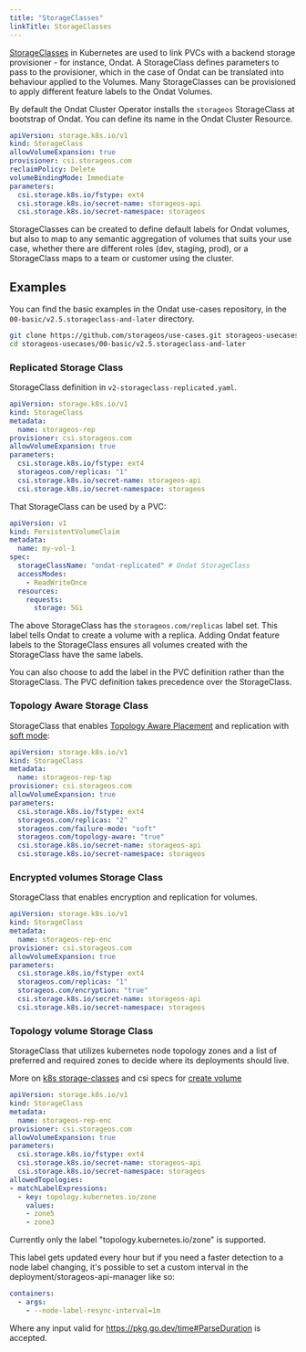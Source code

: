 ```yaml
---
title: "StorageClasses"
linkTitle: StorageClasses
---
```


[StorageClasses](https://kubernetes.io/docs/concepts/storage/storage-classes/)
in Kubernetes are used to link PVCs with a backend storage provisioner - for
instance, Ondat. A StorageClass defines parameters to pass to the
provisioner, which in the case of Ondat can be translated into behaviour
applied to the Volumes. Many StorageClasses can be provisioned to apply
different feature labels to the Ondat Volumes.

By default the Ondat Cluster Operator installs the `storageos` StorageClass at
bootstrap of Ondat. You can define its name in the Ondat Cluster Resource.

```yaml
apiVersion: storage.k8s.io/v1
kind: StorageClass
allowVolumeExpansion: true
provisioner: csi.storageos.com
reclaimPolicy: Delete
volumeBindingMode: Immediate
parameters:
  csi.storage.k8s.io/fstype: ext4
  csi.storage.k8s.io/secret-name: storageos-api
  csi.storage.k8s.io/secret-namespace: storageos
```

StorageClasses can be created to define default labels for Ondat volumes,
but also to map to any semantic aggregation of volumes that suits your use
case, whether there are different roles (dev, staging, prod), or a
StorageClass maps to a team or customer using the cluster.

## Examples

You can find the basic examples in the Ondat use-cases repository, in
the `00-basic/v2.5.storageclass-and-later` directory.

```bash
git clone https://github.com/storageos/use-cases.git storageos-usecases
cd storageos-usecases/00-basic/v2.5.storageclass-and-later
```

### Replicated Storage Class

StorageClass definition in `v2-storageclass-replicated.yaml`.

```yaml
apiVersion: storage.k8s.io/v1
kind: StorageClass
metadata:
  name: storageos-rep
provisioner: csi.storageos.com
allowVolumeExpansion: true
parameters:
  csi.storage.k8s.io/fstype: ext4
  storageos.com/replicas: "1"
  csi.storage.k8s.io/secret-name: storageos-api
  csi.storage.k8s.io/secret-namespace: storageos
```

That StorageClass can be used by a PVC:

```yaml
apiVersion: v1
kind: PersistentVolumeClaim
metadata:
  name: my-vol-1
spec:
  storageClassName: "ondat-replicated" # Ondat StorageClass
  accessModes:
    - ReadWriteOnce
  resources:
    requests:
      storage: 5Gi
```

The above StorageClass has the `storageos.com/replicas` label set. This
label tells Ondat to create a volume with a replica. Adding Ondat
feature labels to the StorageClass ensures all volumes created with the
StorageClass have the same labels.

You can also choose to add the label in the PVC definition rather than the
StorageClass. The PVC definition takes precedence over the StorageClass.

### Topology Aware Storage Class

StorageClass that enables [Topology Aware Placement](/docs/reference/tap)
and replication with [soft mode](/docs/operations/failure-modes):

```yaml
apiVersion: storage.k8s.io/v1
kind: StorageClass
metadata:
  name: storageos-rep-tap
provisioner: csi.storageos.com
allowVolumeExpansion: true
parameters:
  csi.storage.k8s.io/fstype: ext4
  storageos.com/replicas: "2"
  storageos.com/failure-mode: "soft"
  storageos.com/topology-aware: "true"
  csi.storage.k8s.io/secret-name: storageos-api
  csi.storage.k8s.io/secret-namespace: storageos
```

### Encrypted volumes Storage Class

StorageClass that enables encryption and replication for volumes.

```yaml
apiVersion: storage.k8s.io/v1
kind: StorageClass
metadata:
  name: storageos-rep-enc
provisioner: csi.storageos.com
allowVolumeExpansion: true
parameters:
  csi.storage.k8s.io/fstype: ext4
  storageos.com/replicas: "1"
  storageos.com/encryption: "true"
  csi.storage.k8s.io/secret-name: storageos-api
  csi.storage.k8s.io/secret-namespace: storageos
```

### Topology volume Storage Class

StorageClass that utilizes kubernetes node topology zones and a list of
preferred and required zones to decide where its deployments should live.

More on [k8s storage-classes](https://kubernetes.io/docs/concepts/storage/storage-classes/#allowed-topologies)
and csi specs for [create volume](https://github.com/container-storage-interface/spec/blob/master/spec.md#createvolume)

```yaml
apiVersion: storage.k8s.io/v1
kind: StorageClass
metadata:
  name: storageos-rep-enc
provisioner: csi.storageos.com
allowVolumeExpansion: true
parameters:
  csi.storage.k8s.io/fstype: ext4
  csi.storage.k8s.io/secret-name: storageos-api
  csi.storage.k8s.io/secret-namespace: storageos
allowedTopologies:
- matchLabelExpressions:
  - key: topology.kubernetes.io/zone
    values:
    - zone5
    - zone3
```

Currently only the label "topology.kubernetes.io/zone" is supported.

This label gets updated every hour but if you need a faster detection to a node label
changing, it's possible to set a custom interval in the deployment/storageos-api-manager
like so:

```yaml
containers:
  - args:
    - --node-label-resync-interval=1m
```

Where any input valid for https://pkg.go.dev/time#ParseDuration is accepted.